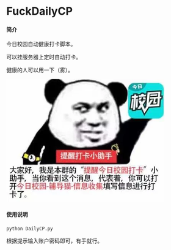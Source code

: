 # FuckDailyCP

#### 简介

今日校园自动健康打卡脚本。

可以挂服务器上定时自动打卡。

健康的人可以用一下（雾）。

![](doc/img.png)

#### 使用说明

```bash
python DailyCP.py
```

根据提示输入账户密码即可，有手就行。